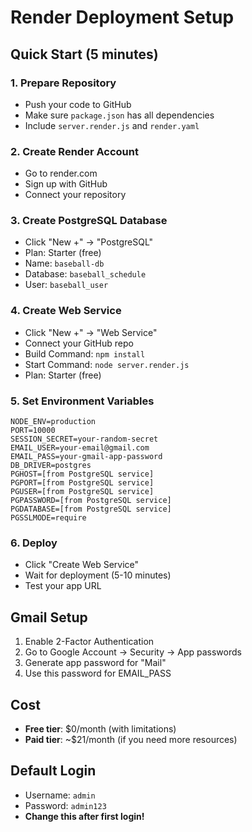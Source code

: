 # Render Deployment Setup

## Quick Start (5 minutes)

### 1. Prepare Repository
- Push your code to GitHub
- Make sure `package.json` has all dependencies
- Include `server.render.js` and `render.yaml`

### 2. Create Render Account
- Go to render.com
- Sign up with GitHub
- Connect your repository

### 3. Create PostgreSQL Database
- Click "New +" → "PostgreSQL"
- Plan: Starter (free)
- Name: `baseball-db`
- Database: `baseball_schedule`
- User: `baseball_user`

### 4. Create Web Service
- Click "New +" → "Web Service"
- Connect your GitHub repo
- Build Command: `npm install`
- Start Command: `node server.render.js`
- Plan: Starter (free)

### 5. Set Environment Variables
```
NODE_ENV=production
PORT=10000
SESSION_SECRET=your-random-secret
EMAIL_USER=your-email@gmail.com
EMAIL_PASS=your-gmail-app-password
DB_DRIVER=postgres
PGHOST=[from PostgreSQL service]
PGPORT=[from PostgreSQL service]
PGUSER=[from PostgreSQL service]
PGPASSWORD=[from PostgreSQL service]
PGDATABASE=[from PostgreSQL service]
PGSSLMODE=require
```

### 6. Deploy
- Click "Create Web Service"
- Wait for deployment (5-10 minutes)
- Test your app URL

## Gmail Setup
1. Enable 2-Factor Authentication
2. Go to Google Account → Security → App passwords
3. Generate app password for "Mail"
4. Use this password for EMAIL_PASS

## Cost
- **Free tier**: $0/month (with limitations)
- **Paid tier**: ~$21/month (if you need more resources)

## Default Login
- Username: `admin`
- Password: `admin123`
- **Change this after first login!**
